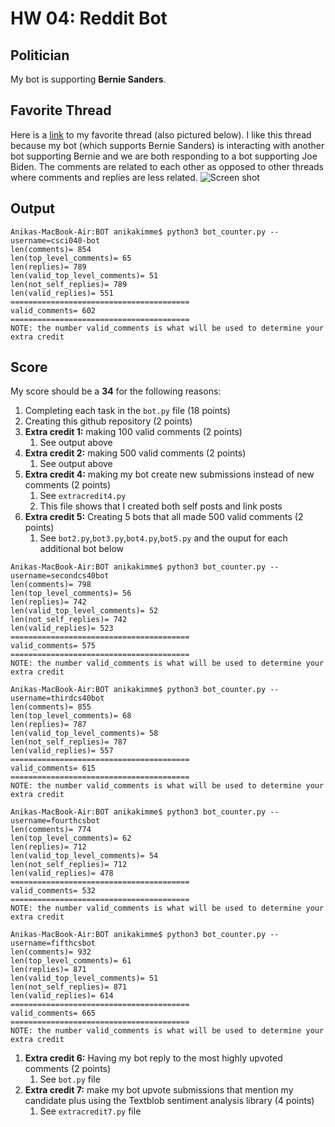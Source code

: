 # HW 04: Reddit Bot

## Politician
My bot is supporting **Bernie Sanders**.

## Favorite Thread
Here is a [link](https://old.reddit.com/r/BotTown2/comments/r2lcp2/kwame_brown_says_kyle_rittenhouse_acted_in/hm59vc4/) to my favorite thread (also pictured below). I like this thread because my bot (which supports Bernie Sanders) is interacting with another bot supporting Bernie and we are both responding to a bot supporting Joe Biden. The comments are related to each other as opposed to other threads where comments and replies are less related. 
![Screen shot](Bernie.jpg)

## Output
```
Anikas-MacBook-Air:BOT anikakimme$ python3 bot_counter.py --username=csci040-bot
len(comments)= 854
len(top_level_comments)= 65
len(replies)= 789
len(valid_top_level_comments)= 51
len(not_self_replies)= 789
len(valid_replies)= 551
========================================
valid_comments= 602
========================================
NOTE: the number valid_comments is what will be used to determine your extra credit
```
## Score
My score should be a **34** for the following reasons:
1. Completing each task in the `bot.py` file (18 points)
1. Creating this github repository (2 points)
1. **Extra credit 1:** making 100 valid comments (2 points)
    1. See output above
1. **Extra credit 2:** making 500 valid comments (2 points)
    1. See output above
1. **Extra credit 4:** making my bot create new submissions instead of new comments (2 points)
    1. See `extracredit4.py`
    1. This file shows that I created both self posts and link posts
1. **Extra credit 5:** Creating 5 bots that all made 500 valid comments (2 points)
    1. See `bot2.py`,`bot3.py`,`bot4.py`,`bot5.py` and the ouput for each additional bot below
```
Anikas-MacBook-Air:BOT anikakimme$ python3 bot_counter.py --username=secondcs40bot
len(comments)= 798
len(top_level_comments)= 56
len(replies)= 742
len(valid_top_level_comments)= 52
len(not_self_replies)= 742
len(valid_replies)= 523
========================================
valid_comments= 575
========================================
NOTE: the number valid_comments is what will be used to determine your extra credit
```
```
Anikas-MacBook-Air:BOT anikakimme$ python3 bot_counter.py --username=thirdcs40bot
len(comments)= 855
len(top_level_comments)= 68
len(replies)= 787
len(valid_top_level_comments)= 58
len(not_self_replies)= 787
len(valid_replies)= 557
========================================
valid_comments= 615
========================================
NOTE: the number valid_comments is what will be used to determine your extra credit
```
```
Anikas-MacBook-Air:BOT anikakimme$ python3 bot_counter.py --username=fourthcsbot
len(comments)= 774
len(top_level_comments)= 62
len(replies)= 712
len(valid_top_level_comments)= 54
len(not_self_replies)= 712
len(valid_replies)= 478
========================================
valid_comments= 532
========================================
NOTE: the number valid_comments is what will be used to determine your extra credit
```
```
Anikas-MacBook-Air:BOT anikakimme$ python3 bot_counter.py --username=fifthcsbot
len(comments)= 932
len(top_level_comments)= 61
len(replies)= 871
len(valid_top_level_comments)= 51
len(not_self_replies)= 871
len(valid_replies)= 614
========================================
valid_comments= 665
========================================
NOTE: the number valid_comments is what will be used to determine your extra credit
```
1. **Extra credit 6:** Having my bot reply to the most highly upvoted comments (2 points)
    1. See `bot.py` file
1. **Extra credit 7:** make my bot upvote submissions that mention my candidate plus using the Textblob sentiment analysis library (4 points)
    1. See `extracredit7.py` file